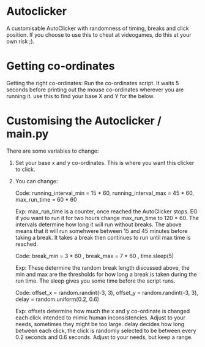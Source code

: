 
# Autoclicker
A customisable AutoClicker with randomness of timing, breaks and click position.
If you choose to use this to cheat at videogames, do this at your own risk ;).

# Getting co-ordinates
Getting the right co-ordinates:
Run the co-ordinates script.
It waits 5 seconds before printing out the mouse co-ordinates wherever you are running it.
use this to find your base X and Y for the below.

# Customising the Autoclicker / main.py
There are some variables to change:

1) Set your base x and y co-ordinates. This is where you want this clicker to click.

2) You can change:

   Code: running_interval_min = 15 * 60, running_interval_max = 45 * 60, max_run_time = 60 * 60    

   Exp:  max_run_time is a counter, once reached the AutoClicker stops. EG if you want to run it for two hours change max_run_time to 120 * 60.
   The intervals determine how long it will run without breaks. The above means that it will run somehwere between 15 and 45 minutes before taking a break.
   It takes a break then continues to run until max time is reached.

   Code: break_min = 3 * 60 , break_max = 7 * 60 , time.sleep(5)

   Exp: These determine the random break length discussed above, the min and max are the thresholds for how long a break is taken during the run time.
   The sleep gives you some time before the script runs.

   Code: offset_x = random.randint(-3, 3), offset_y = random.randint(-3, 3), delay = random.uniform(0.2, 0.6)

   Exp: offsets determine how much the x and y co-ordinate is changed each click intended to mimic human inconsistencies. Adjust to your needs, sometimes they might be too large.
   delay decides how long between each click, the click is randomly selected to be between every 0.2 seconds and 0.6 seconds. Adjust to your needs, but keep a range.
   

                 
   
   
